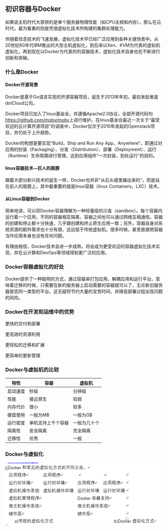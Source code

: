 ##  初识容器与Docker

如果说主机时代大家拼的是单个服务器物理性能（如CPU主频和内存），那么在云时代，最为看重的则是凭借虚拟化技术所构建的集群处理能力。

伴随着信息技术的飞速发展，虚拟化技术早已经广泛应用到各种关键场景中。从20世纪60年代IBM推出的大型主机虚拟化，到后来以Xen、KVM为代表的虚拟机虚拟化，再到现在以Docker为代表的的容器技术，虚拟化技术自身也在不断进行创新和突破。

### 什么是Docker

#### Docker开源背景

Docker是基于Go语言实现的开源容器项目，诞生于2013年年初，最初发起者是dotCloud公司。

Docker项目已加入了linux基金会，并遵循Apache2.0协议，全部开源代码均<https://github.com/moby/moby>上进行维护。在linux基金会最近一次关于“最受欢迎的云计算开源项目”的调查中，Docker仅次于2010年发起的Openstack项目，并仍处于上升趋势。

Docker的构想是要实现“Build，Ship and Run Any App，Anywhere”，即通过对应用的封装（Packaging）、分发（Distribution）、部署（Deployment）、运行（Runtime）生命周期进行管理，达到应用组件“一次封装，到处运行”的目的。

#### linux容器技术—巨人的肩膀

跟着大部分新兴技术的诞生一样，Docker也并非“从石头缝里蹦出来的”，而是站在前人的肩膀上，其中最重要的就是linux容器（linux Containers，LXC）技术。

#### 从Linux容器到Docker

简单地讲，可以将Docker容器理解为一种轻量级的沙盒（sandbox）。每个容器内运行着一个应用，不同的容器相互隔离，容器之间也可以通过网络互相通信。容器的创建和停止都十分快速，几乎跟创建和终止原生应用一致；另外，容器自身对系统资源的额外需求也十分有限，远远低于传统虚拟机。很多时候，甚至直接把容器当作应用本身也没有任何问题。

有理由相信，Docker技术会进一步成熟，将会成为更受欢迎的容器虚拟化技术实现，并在云计算和DevOps等领域得到更广泛的应用。

### Docker容器虚拟化的好处

Docker提供了一种聪明的方式，通过容器来打包应用，解耦应用和运行平台。意味着迁移的时候，只需要在新的服务器上启动需要的容器就可以了，无论新旧服务器是否同一类型的平台。这无疑将节约大量的宝贵时间，并降低部署过程出现问题的风险。

### Docker在开发和运维中的优势

更快的交付和部署

更高效的资源利用

更轻松的迁移和扩展

更简单的更新管理

### Docker与虚拟机的比较

| **特性** | **容器**           | **虚拟机**   |
| -------- | ------------------ | ------------ |
| 启动速度 | 秒级               | 分钟级       |
| 性能     | 接近原生           | 较弱         |
| 内存代价 | 很小               | 较多         |
| 硬盘使用 | 一般为MB           | 一般为GB     |
| 运行密度 | 单机支持上千个容器 | 一般为几十个 |
| 隔离性   | 安全隔离           | 完全隔离     |
| 迁移性   | 优秀               | 一般         |

### Docker与虚拟化

![](images/docker1.png)